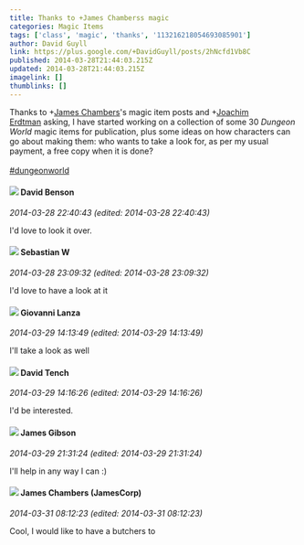```yaml
---
title: Thanks to +James Chamberss magic
categories: Magic Items
tags: ['class', 'magic', 'thanks', '113216218054693085901']
author: David Guyll
link: https://plus.google.com/+DavidGuyll/posts/2hNcfd1Vb8C
published: 2014-03-28T21:44:03.215Z
updated: 2014-03-28T21:44:03.215Z
imagelink: []
thumblinks: []
---
```


Thanks to <span class="proflinkWrapper"><span class="proflinkPrefix">+</span><a class="proflink" href="https://plus.google.com/113216218054693085901" oid="113216218054693085901">James Chambers</a></span>&#39;s magic item posts and <span class="proflinkWrapper"><span class="proflinkPrefix">+</span><a class="proflink" href="https://plus.google.com/117540790518719917699" oid="117540790518719917699">Joachim Erdtman</a></span> asking, I have started working on a collection of some 30 <i>Dungeon World</i> magic items for publication, plus some ideas on how characters can go about making them: who wants to take a look for, as per my usual payment, a free copy when it is done?<br /><br /> <a rel="nofollow" class="ot-hashtag" href="https://plus.google.com/s/%23dungeonworld/posts">#dungeonworld</a>  
<div id='comment z134tpbruzu5jn4ce22vxd3hvynbu30ua'>
  <h4><img src='{{site.baseurl}}//images/avatars/112061948037312301151_photo.jpg'> David Benson</h4>
      <p><cite>2014-03-28 22:40:43 (edited: 2014-03-28 22:40:43)</cite></p>
        <p>I&#39;d love to look it over.</p>
</div>
        

<div id='comment z134tpbruzu5jn4ce22vxd3hvynbu30ua'>
  <h4><img src='{{site.baseurl}}//images/avatars/101904317061532926939_photo.jpg'> Sebastian W</h4>
      <p><cite>2014-03-28 23:09:32 (edited: 2014-03-28 23:09:32)</cite></p>
        <p>I&#39;d love to have a look at it</p>
</div>
        

<div id='comment z134tpbruzu5jn4ce22vxd3hvynbu30ua'>
  <h4><img src='{{site.baseurl}}//images/avatars/102768177673605279668_photo.jpg'> Giovanni Lanza</h4>
      <p><cite>2014-03-29 14:13:49 (edited: 2014-03-29 14:13:49)</cite></p>
        <p>I&#39;ll take a look as well</p>
</div>
        

<div id='comment z134tpbruzu5jn4ce22vxd3hvynbu30ua'>
  <h4><img src='{{site.baseurl}}//images/avatars/102405192764308579884_photo.jpg'> David Tench</h4>
      <p><cite>2014-03-29 14:16:26 (edited: 2014-03-29 14:16:26)</cite></p>
        <p>I&#39;d be interested.</p>
</div>
        

<div id='comment z134tpbruzu5jn4ce22vxd3hvynbu30ua'>
  <h4><img src='{{site.baseurl}}//images/avatars/114724088999683014890_photo.jpg'> James Gibson</h4>
      <p><cite>2014-03-29 21:31:24 (edited: 2014-03-29 21:31:24)</cite></p>
        <p>I&#39;ll help in any way I can :)</p>
</div>
        

<div id='comment z134tpbruzu5jn4ce22vxd3hvynbu30ua'>
  <h4><img src='{{site.baseurl}}//images/avatars/113216218054693085901_photo.jpg'> James Chambers (JamesCorp)</h4>
      <p><cite>2014-03-31 08:12:23 (edited: 2014-03-31 08:12:23)</cite></p>
        <p>Cool, I would like to have a butchers to</p>
</div>
        